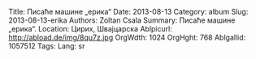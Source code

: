 Title: Писаће машине „ерика“
Date: 2013-08-13
Category: album
Slug: 2013-08-13-erika
Authors: Zoltan Csala
Summary: Писаће машине „ерика“.
Location: Цирих, Швајцарска
Ablpicurl: http://abload.de/img/8qu7z.jpg
OrgWdth: 1024
OrgHght: 768
Ablgallid: 1057512
Tags:
Lang: sr

